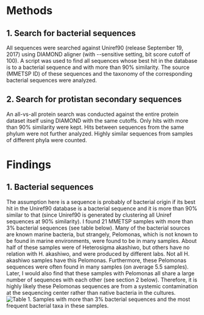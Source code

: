 # Methods
## 1. Search for bacterial sequences
All sequences were searched against Uniref90 (release September 19, 2017) using DIAMOND aligner (with --sensitive setting, bit score cutoff of 100). A script was used to find all sequences whose best hit in the database is to a bacterial sequence and with more than 90% similarity. The source (MMETSP ID) of these sequences and the taxonomy of the corresponding bacterial sequences were analyzed.
## 2. Search for protistan secondary sequences
An all-vs-all protein search was conducted against the entire protein dataset itself using DIAMOND with the same cutoffs. Only hits with more than 90% similarity were kept. Hits between sequences from the same phylum were not further analyzed. Highly similar sequences from samples of different phyla were counted. 
# Findings
## 1. Bacterial sequences
The assumption here is a sequence is probably of bacterial origin if its best hit in the Uniref90 database is a bacterial sequence and it is more than 90% similar to that (since Uniref90 is generated by clustering all Uniref sequences at 90% similarity). I found 21 MMETSP samples with more than 3% bacterial sequences (see table below). Many of the bacterial sources are known marine bacteria, but strangely, Pelomonas, which is not known to be found in marine environments, were found to be in many samples. About half of these samples were of Heterosigma akashiwo, but others have no relation with H. akashiwo, and were produced by different labs. Not all H. akashiwo samples have this Pelomonas. Furthermore, these Pelomonas sequences were often found in many samples (on average 5.5 samples). Later, I would also find that these samples with Pelomonas all share a large number of sequences with each other (see section 2 below). Therefore, it is highly likely these Pelomonas sequences are from a systemic contamination at the sequencing center rather than native bacteria in the cultures.
![Table 1. Samples with more than 3% bacterial sequences and the most frequent bacterial taxa in these samples.](https://github.com/zxl124/EukZoo-database/figures/Table1.jpg)
